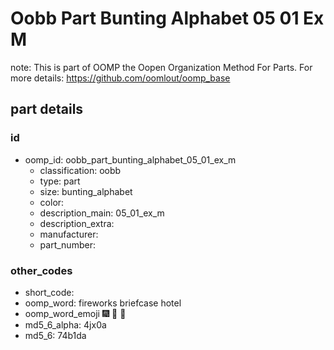 # Oobb Part Bunting Alphabet 05 01 Ex M  

note: This is part of OOMP the Oopen Organization Method For Parts. For more details: https://github.com/oomlout/oomp_base

##  part details





### id
* oomp_id: oobb_part_bunting_alphabet_05_01_ex_m
  * classification: oobb
  * type: part
  * size: bunting_alphabet
  * color: 
  * description_main: 05_01_ex_m
  * description_extra: 
  * manufacturer: 
  * part_number: 

### other_codes
* short_code: 
* oomp_word: fireworks briefcase hotel
* oomp_word_emoji :fireworks: :briefcase: :hotel:
* md5_6_alpha: 4jx0a
* md5_6: 74b1da